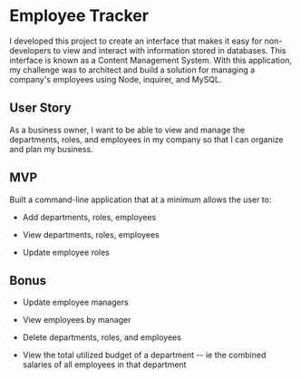 # Employee Tracker

I developed this project to create an interface that makes it easy for non-developers to view and interact with information stored in databases. This interface is known as a Content Management System. With this application, my challenge was to architect and build a solution for managing a company's employees using Node, inquirer, and MySQL.

## User Story
As a business owner, I want to be able to view and manage the departments, roles, and employees in my company so that I can organize and plan my business.

## MVP
  
Built a command-line application that at a minimum allows the user to:

  * Add departments, roles, employees

  * View departments, roles, employees

  * Update employee roles

## Bonus

  * Update employee managers

  * View employees by manager

  * Delete departments, roles, and employees

  * View the total utilized budget of a department -- ie the combined salaries of all employees in that department






